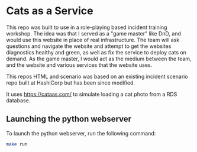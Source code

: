# Cats as a Service

This repo was built to use in a role-playing based incident training workshop. The idea was that I served as a "game master" like DnD, and would use this website in place of real infrastructure. The team will ask questions and navigate the website and attempt to get the websites diagnostics healthy and green, as well as fix the service to deploy cats on demand. As the game master, I would act as the medium between the team, and the website and various services that the website uses.

This repos HTML and scenario was based on an existing incident scenario repo built at HashiCorp but has been since modified.

It uses https://cataas.com/ to simulate loading a cat photo from a RDS database.

## Launching the python webserver

To launch the python webserver, run the following command:

```bash
make run
```
